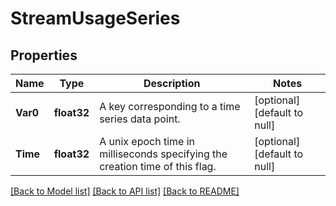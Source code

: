 # StreamUsageSeries

## Properties
Name | Type | Description | Notes
------------ | ------------- | ------------- | -------------
**Var0** | **float32** | A key corresponding to a time series data point. | [optional] [default to null]
**Time** | **float32** | A unix epoch time in milliseconds specifying the creation time of this flag. | [optional] [default to null]

[[Back to Model list]](../README.md#documentation-for-models) [[Back to API list]](../README.md#documentation-for-api-endpoints) [[Back to README]](../README.md)


